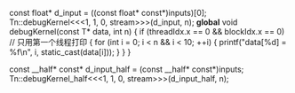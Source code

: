 const float* d_input = ((const float* const*)inputs)[0];
  Tn::debugKernel<<<1, 1, 0, stream>>>(d_input, n);
__global__ void debugKernel(const T* data, int n)
{
    if (threadIdx.x == 0 && blockIdx.x == 0)  // 只用第一个线程打印
    {
        for (int i = 0; i < n && i < 10; ++i)
        {
            printf("data[%d] = %f\n", i, static_cast<float>(data[i]));
        }
    }
}

const __half* const* d_input_half = (const __half* const*)inputs;
Tn::debugKernel_half<<<1, 1, 0, stream>>>(d_input_half, n);
